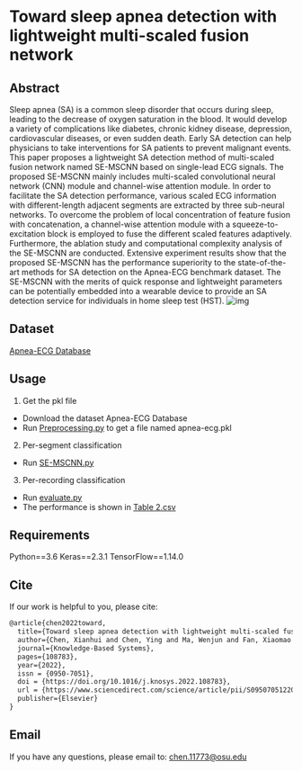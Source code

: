 # Toward sleep apnea detection with lightweight multi-scaled fusion network

## Abstract
Sleep apnea (SA) is a common sleep disorder that occurs during sleep, leading to the decrease of oxygen saturation in the blood. It would develop a variety of complications like diabetes, chronic kidney disease, depression, cardiovascular diseases, or even sudden death. Early SA detection can help physicians to take interventions for SA patients to prevent malignant events. This paper proposes a lightweight SA detection method of multi-scaled fusion network named SE-MSCNN based on single-lead ECG signals. The proposed SE-MSCNN mainly includes multi-scaled convolutional neural network (CNN) module and channel-wise attention module. In order to facilitate the SA detection performance, various scaled ECG information with different-length adjacent segments are extracted by three sub-neural networks. To overcome the problem of local concentration of feature fusion with concatenation, a channel-wise attention module with a squeeze-to-excitation block is employed to fuse the different scaled features adaptively. Furthermore, the ablation study and computational complexity analysis of the SE-MSCNN are conducted. Extensive experiment results show that the proposed SE-MSCNN has the performance superiority to the state-of-the-art methods for SA detection on the Apnea-ECG benchmark dataset. The SE-MSCNN with the merits of quick response and lightweight parameters can be potentially embedded into a wearable device to provide an SA detection service for individuals in home sleep test (HST).
![img](https://github.com/Bettycxh/SE-MSCNN-A-Lightweight-Multi-scaled-Fusion-Network-for-Sleep-Apnea-Detection-Using-Single-Lead-ECG-/blob/main/pic/model.png)


## Dataset
[Apnea-ECG Database](https://physionet.org/content/apnea-ecg/1.0.0/)

## Usage

1. Get the pkl file
- Download the dataset Apnea-ECG Database
- Run [Preprocessing.py](https://github.com/Bettycxh/SE-MSCNN-A-Lightweight-Multi-scaled-Fusion-Network-for-Sleep-Apnea-Detection-Using-ECG-Signals/blob/main/Preprocessing.py) to get a file named apnea-ecg.pkl

2. Per-segment classification
- Run [SE-MSCNN.py](https://github.com/Bettycxh/SE-MSCNN-A-Lightweight-Multi-scaled-Fusion-Network-for-Sleep-Apnea-Detection-Using-ECG-Signals/blob/main/SE-MSCNN.py)

3. Per-recording classification  
- Run [evaluate.py](https://github.com/Bettycxh/SE-MSCNN-A-Lightweight-Multi-scaled-Fusion-Network-for-Sleep-Apnea-Detection-Using-ECG-Signals/blob/main/utils/code_for_calculating_per-recording/evaluate.py)
- The performance is shown in [Table 2.csv](https://github.com/Bettycxh/SE-MSCNN-A-Lightweight-Multi-scaled-Fusion-Network-for-Sleep-Apnea-Detection-Using-ECG-Signals/blob/main/utils/code_for_calculating_per-recording/output/Table%202.csv)


## Requirements
Python==3.6
Keras==2.3.1
TensorFlow==1.14.0


## Cite
If our work is helpful to you, please cite:
<!-- 
 ```html 
 @INPROCEEDINGS{9669358,  
  author={Chen, Xianhui and Chen, Ying and Ma, Wenjun and Fan, Xiaomao and Li, Ye},  
  booktitle={2021 IEEE International Conference on Bioinformatics and Biomedicine (BIBM)},  
  title={SE-MSCNN: A Lightweight Multi-scaled Fusion Network for Sleep Apnea Detection Using Single-Lead ECG Signals},  
  year={2021},  
  volume={}, 
  number={},  
  pages={1276-1280},  
  doi={10.1109/BIBM52615.2021.9669358}}
  ```
  
Recently, another manuscript has published in Knowledge-Based System, which provides ablation experiments and computation complexity analysis. -->
```html
@article{chen2022toward,
  title={Toward sleep apnea detection with lightweight multi-scaled fusion network},
  author={Chen, Xianhui and Chen, Ying and Ma, Wenjun and Fan, Xiaomao and Li, Ye},
  journal={Knowledge-Based Systems},
  pages={108783},
  year={2022},
  issn = {0950-7051},
  doi = {https://doi.org/10.1016/j.knosys.2022.108783},
  url = {https://www.sciencedirect.com/science/article/pii/S0950705122003689},
  publisher={Elsevier}
}
```

## Email
If you have any questions, please email to: [chen.11773@osu.edu](mailto:chen.11773@osu.edu)
